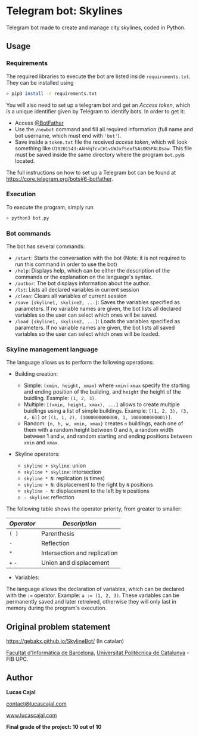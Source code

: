 # Telegram bot: Skylines

Telegram bot made to create and manage city skylines, coded in Python.

## Usage

### Requirements
The required libraries to execute the bot are listed inside `requirements.txt`. They can be installed using
```bash
> pip3 install -r requirements.txt
```
You will also need to set up a telegram bot and get an *Access token*, which is a unique identifier given by Telegram to identify bots. In order to get it:
  - Access [@BotFather](https://telegram.me/botfather)
  - Use the `/newbot` command and fill all required information (full name and bot username, which must end with `'bot'`).
  - Save inside a `token.txt` file the received *access token*, which will look something like `U10201543:AAHdqTcvCH1vGWJxfSeofSAs0K5PALDsaw`. This file must be saved inside the same directory where the program `bot.py`is located.

The full instructions on how to set up a Telegram bot can be found at https://core.telegram.org/bots#6-botfather.

### Execution

To execute the program, simply run
```bash
> python3 bot.py
```
### Bot commands
The bot has several commands:
- `/start`: Starts the conversation with the bot (Note: it is not required to run this command in order to use the bot)
- `/help`: Displays help, which can be either the description of the commands or the explanation on the language's syntax.
- `/author`: The bot displays information about the author.
- `/lst`: Lists all declared variables in current session
- `/clean`: Clears all variables of current session
- `/save [skyline1, skyline2, ...]`: Saves the variables specified as parameters. If no variable names are given, the bot lists all declared variables so the user can select which ones will be saved.
- `/load [skyline1, skyline2, ...]`: Loads the variables specified as parameters. If no variable names are given, the bot lists all saved variables so the user can select which ones will be loaded.

### Skyline management language

The language allows us to perform the following operations:
- Building creation:
  - Simple: `(xmin, height, xmax)` where `xmin` i `xmax` specify the starting and ending position of the building, and `height` the height of the buidling. Example: `(1, 2, 3)`.
  - Multiple: `[(xmin, height, xmax), ...]` allows to create multiple buidlings using a list of simple buildings. Example: `[(1, 2, 3), (3, 4, 6)]` or `[(1, 1, 2), (1000000000000, 1, 1000000000001)]`.
  - Random: `{n, h, w, xmin, xmax}` creates `n` buildings, each one of them with a random height between 0 and `h`, a random width between 1 and `w`, and random starting and ending positions between `xmin` and `xmax`.

- Skyline operators:
  - `skyline + skyline`: union
  - `skyline * skyline`: intersection
  - `skyline * N`: replication (`N` times)
  - `skyline + N`: displacement to the right by `N` positions
  - `skyline - N`: displacement to the left by `N` positions
  - `- skyline`: reflection

The following table shows the operator priority, from greater to smaller:

_**Operator**_ | _**Description**_
------------ | -------------
`( )` | Parenthesis
`-` | Reflection
`*` | Intersection and replication
`+` `-` | Union and displacement

- Variables:

The language allows the declaration of variables, which can be declared with the `:=` operator. Example: `a := (1, 2, 3)`. These variables can be permanently saved and later retreived, otherwise they will only last in memory during the program's execution.

## Original problem statement

https://gebakx.github.io/SkylineBot/ (In catalan)

[Facultat d'Informàtica de Barcelona](https://www.fib.upc.edu), [Universitat Politècnica de Catalunya](https://www.upc.edu/en) - FIB UPC.

## Author

**Lucas Cajal**

[contact@lucascajal.com](mailto:contact@lucascajal.com)

www.lucascajal.com

**Final grade of the project: 10 out of 10**
